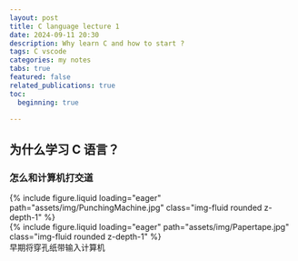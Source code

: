 ```yaml
---
layout: post
title: C language lecture 1
date: 2024-09-11 20:30
description: Why learn C and how to start ?
tags: C vscode
categories: my notes
tabs: true
featured: false
related_publications: true
toc:
  beginning: true

---
```


## 为什么学习 C 语言？
### 怎么和计算机打交道

<div class="row mt-3">
    <div class="col-sm mt-3 mt-md-0">
        {% include figure.liquid loading="eager" path="assets/img/PunchingMachine.jpg" class="img-fluid rounded z-depth-1" %}
    </div>
    <div class="col-sm mt-3 mt-md-0">
        {% include figure.liquid loading="eager" path="assets/img/Papertape.jpg" class="img-fluid rounded z-depth-1" %}
    </div>
</div>
<div class="caption">
    早期将穿孔纸带输入计算机
</div>